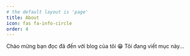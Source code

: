 ```yaml
---
# the default layout is 'page'
title: About
icon: fas fa-info-circle
order: 4
---
```


Chào mừng bạn đọc đã đến với blog của tôi 😁
Tôi đang viết mục này...
